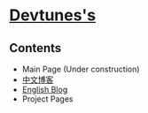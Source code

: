 # [Devtunes's](https://devtunes.github.io/)

## Contents

- Main Page (Under construction)
- [中文博客](https://devtunes.github.io/zh/)
- [English Blog](https://devtunes.github.io/en/)
- Project Pages
